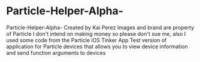 # Particle-Helper-Alpha-
Particle-Helper-Alpha- Created by Kai Perez Images and brand are property of Particle I don't intend on making money so please don't sue me, also I used some code from the Particle iOS Tinker App Test version of application for Particle devices that allows you to view device information and send function arguments to devices
